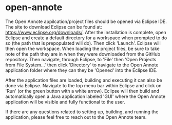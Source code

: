 # open-annote

The Open Annote appilcation/project files should be opened via Eclipse IDE. The site to download Eclipse can be found at: https://www.eclipse.org/downloads/. After the installation is complete, open Eclipse and create a default directory for a workspace when prompted to do so (the path that is prepopulated will do). Then click 'Launch'. Eclipse will then open the workspace. When loading the project files, be sure to take note of the path they are in when they were downloaded from the GitHub repository. Then navigate, through Eclipse, to 'File' then 'Open Projects from File System...' then click 'Directory' to navigate to the Open Annote application folder where they can they be 'Opened' into the Eclipse IDE. 

After the application files are loaded, building and executing it can also be done via Eclipse. Navigate to the top menu bar within Eclipse and click on 'Run' (or the green button with a white arrow). Eclipse will then build and automatically open a Java application labeled 'GUI' where the Open Annote application will be visible and fully functional to the user.

If there are any questions related to setting up, building, and running the application, please feel free to reach out to the Open Annote team.
